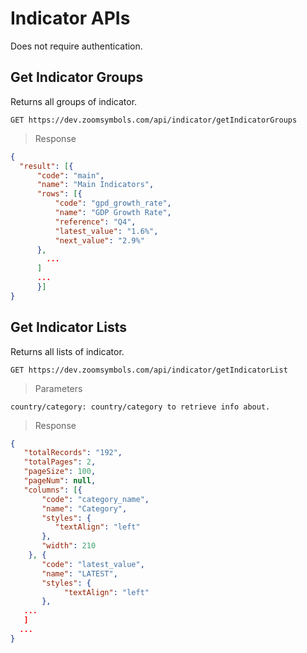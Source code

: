 

# Indicator APIs

Does not require authentication.

## Get Indicator Groups

Returns all groups of indicator.

```APIs
GET https://dev.zoomsymbols.com/api/indicator/getIndicatorGroups
```

> Response

```json
{
  "result": [{
      "code": "main",
      "name": "Main Indicators",
      "rows": [{
          "code": "gpd_growth_rate",
          "name": "GDP Growth Rate",
          "reference": "Q4",
          "latest_value": "1.6%",
          "next_value": "2.9%"
      },
        ...
      ]
      ...
      }]
}
```


## Get Indicator Lists

Returns all lists of indicator.

```APIs
GET https://dev.zoomsymbols.com/api/indicator/getIndicatorList
```

> Parameters

```
country/category: country/category to retrieve info about.
```

> Response

```json
{
   "totalRecords": "192",
   "totalPages": 2,
   "pageSize": 100,
   "pageNum": null,
   "columns": [{
       "code": "category_name",
       "name": "Category",
       "styles": {
          "textAlign": "left"
       },
       "width": 210
    }, {
       "code": "latest_value",
       "name": "LATEST",
       "styles": {
            "textAlign": "left"
       },
   ...
   ]  
  ...     
}
```
